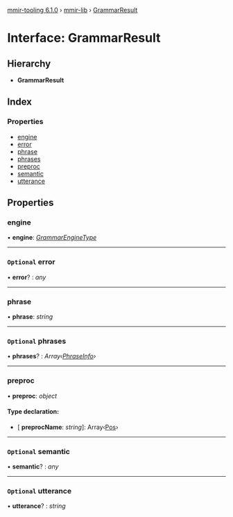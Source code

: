 [mmir-tooling 6.1.0](../README.md) › [mmir-lib](../modules/mmir_lib.md) › [GrammarResult](mmir_lib.grammarresult.md)

# Interface: GrammarResult

## Hierarchy

* **GrammarResult**

## Index

### Properties

* [engine](mmir_lib.grammarresult.md#engine)
* [error](mmir_lib.grammarresult.md#optional-error)
* [phrase](mmir_lib.grammarresult.md#phrase)
* [phrases](mmir_lib.grammarresult.md#optional-phrases)
* [preproc](mmir_lib.grammarresult.md#preproc)
* [semantic](mmir_lib.grammarresult.md#optional-semantic)
* [utterance](mmir_lib.grammarresult.md#optional-utterance)

## Properties

###  engine

• **engine**: *[GrammarEngineType](../modules/mmir_lib.md#grammarenginetype)*

___

### `Optional` error

• **error**? : *any*

___

###  phrase

• **phrase**: *string*

___

### `Optional` phrases

• **phrases**? : *Array‹[PhraseInfo](mmir_lib.phraseinfo.md)›*

___

###  preproc

• **preproc**: *object*

#### Type declaration:

* \[ **preprocName**: *string*\]: Array‹[Pos](mmir_lib.pos.md)›

___

### `Optional` semantic

• **semantic**? : *any*

___

### `Optional` utterance

• **utterance**? : *string*
